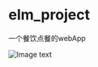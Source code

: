 # elm_project
一个餐饮点餐的webApp

![Image text](https://github.com/604109936/repositpry/master/elm_project/move_image/food_home.gif)

      
